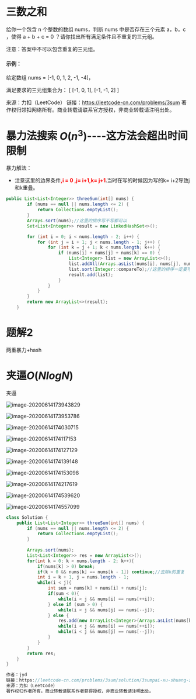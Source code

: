 # 三数之和

给你一个包含 n 个整数的数组 nums，判断 nums 中是否存在三个元素 a，b，c ，使得 a + b + c = 0 ？请你找出所有满足条件且不重复的三元组。

注意：答案中不可以包含重复的三元组。

 

#### 示例：

给定数组 nums = [-1, 0, 1, 2, -1, -4]，

满足要求的三元组集合为：
[
  [-1, 0, 1],
  [-1, -1, 2]
]

来源：力扣（LeetCode）
链接：https://leetcode-cn.com/problems/3sum
著作权归领扣网络所有。商业转载请联系官方授权，非商业转载请注明出处。



# 暴力法搜索 $O(n^3)$----这方法会超出时间限制

暴力解法：

- 注意这里的边界条件<strong style="color:red;">,i = 0 ,j= i+1,k= j+1</strong>.当时在写的时候因为写的k= i+2导致j和k重叠。

```java
public List<List<Integer>> threeSum(int[] nums) {
        if (nums == null || nums.length <= 2) {
            return Collections.emptyList();
        }
        Arrays.sort(nums);//这里的排序写不写都可以
        Set<List<Integer>> result = new LinkedHashSet<>();

        for (int i = 0; i < nums.length - 2; i++) {
            for (int j = i + 1; j < nums.length - 1; j++) {
                for (int k = j + 1; k < nums.length; k++) {
                    if (nums[i] + nums[j] + nums[k] == 0) {
                        List<Integer> list = new ArrayList<>();
                        list.addAll(Arrays.asList(nums[i], nums[j], nums[k]));
                        list.sort(Integer::compareTo);//这里的排序一定要写
                        result.add(list);
                    }
                }
            }
        }
        return new ArrayList<>(result);
    }
```



# 题解2

两重暴力+hash

# 夹逼*O*(*N**l**o**g**N*)

夹逼


![image-20200614173943829](image/image-20200614173943829.png)

![image-20200614173953786](image/image-20200614173953786.png)

![image-20200614174030715](image/image-20200614174030715.png)

![image-20200614174117153](image/image-20200614174117153.png)

![image-20200614174127129](image/image-20200614174127129.png)

![image-20200614174139148](image/image-20200614174139148.png)

![image-20200614174153098](image/image-20200614174153098.png)

![image-20200614174217619](image/image-20200614174217619.png)

![image-20200614174539620](image/image-20200614174539620.png)

![image-20200614174557099](image/image-20200614174557099.png)



```java
class Solution {
    public List<List<Integer>> threeSum(int[] nums) {
        if (nums == null || nums.length <= 2) {
            return Collections.emptyList();
        }
        
        Arrays.sort(nums);
        List<List<Integer>> res = new ArrayList<>();
        for(int k = 0; k < nums.length - 2; k++){
            if(nums[k] > 0) break;
            if(k > 0 && nums[k] == nums[k - 1]) continue;//去除k的重复
            int i = k + 1, j = nums.length - 1;
            while(i < j){
                int sum = nums[k] + nums[i] + nums[j];
                if(sum < 0){
                    while(i < j && nums[i] == nums[++i]);
                } else if (sum > 0) {
                    while(i < j && nums[j] == nums[--j]);
                } else {
                    res.add(new ArrayList<Integer>(Arrays.asList(nums[k], nums[i], nums[j])));
                    while(i < j && nums[i] == nums[++i]);
                    while(i < j && nums[j] == nums[--j]);
                }
            }
        }
        return res;
    }
}

作者：jyd
链接：https://leetcode-cn.com/problems/3sum/solution/3sumpai-xu-shuang-zhi-zhen-yi-dong-by-jyd/
来源：力扣（LeetCode）
著作权归作者所有。商业转载请联系作者获得授权，非商业转载请注明出处。
```

